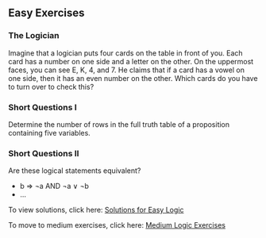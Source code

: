 ## Easy Exercises

### The Logician

Imagine that a logician puts four cards on the table in front of you. Each card has a number on one side and a letter on the other. On the uppermost faces, you can see E, K, 4, and 7. He claims that if a card has a vowel on one side, then it has an even number on the other. Which cards do you have to turn over to check this? 

### Short Questions I

Determine the number of rows in the full truth table of a proposition containing five variables.

### Short Questions II

Are these logical statements equivalent?
- b ⇒ ¬a AND ¬a ∨ ¬b
- ...


To view solutions, click here: [Solutions for Easy Logic](https://github.com/UMdecisionsupport/DecisionSupport2023/blob/main/Logic/Solutions/Easy_Solutions.md)

To move to medium exercises, click here: [Medium Logic Exercises](https://github.com/UMdecisionsupport/DecisionSupport2023/blob/main/Logic/Medium.md)
